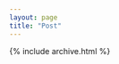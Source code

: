 ```yaml
---
layout: page
title: "Post"
---
```


{% include archive.html %}

<!--
{% if site.show_excerpts %}
  {% include home.html %}
{% else %}
  {% include archive.html title="" %}
{% endif %}
-->
